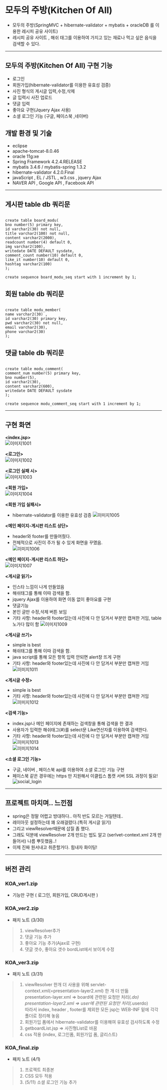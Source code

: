 # 모두의 주방(Kitchen Of All)
 - 모두의 주방(SpringMVC + hibernate-validator + mybatis + oracleDB 를 이용한 레시피 공유 사이트)
 - 레시피 공유 사이트 , 해쉬 태그를 이용하여 가지고 있는 재료나 먹고 싶은 음식을 검색할 수 있다.
 
***
모두의 주방(Kitchen Of All) 구현 기능
-------------
-  로그인
-  회원가입(hibernate-validator를 이용한 유효성 검증)
-  사진 형식의 게시글 입력,수정,삭제
-  글 입력시 사진 업로드
-  댓글 입력
-  좋아요 구현(Jquery Ajax 사용)
-  소셜 로그인 기능 (구글, 페이스북 ,네이버)

개발 환경 및 기술
-------------
- eclipse
- apache-tomcat-8.0.46
- oracle 11g:xe
- Spring Framework 4.2.4.RELEASE
- mybatis 3.4.6 /  mybatis-spring 1.3.2
- hibernate-validator 4.2.0.Final
- javaScript , EL / JSTL , w3.css , jquery Ajax
- NAVER API , Google API , Facebook API

***
게시판 table db 쿼리문
-------------
<pre><code>
create table board_modu(
bno number(5) primary key,
id varchar2(30) not null,
title varchar2(100) not null,
content varchar2(2000),
readcount number(4) default 0,
img varchar2(100),
writedate DATE DEFAULT sysdate,
comment_count number(10) default 0,
like_it number(10) default 0,
hashtag varchar2(100)
);

create sequence board_modu_seq start with 1 increment by 1;
</code></pre>


회원 table db 쿼리문
-------------
<pre><code>
create table modu_member(
name varchar2(30) ,
id varchar2(30) primary key,
pwd varchar2(30) not null,
email varchar2(30),
phone varchar2(30)
);
</code></pre>


댓글 table db 쿼리문
-------------
<pre><code>
create table modu_comment(
comment_num number(5) primary key,
bno number(5),
id varchar2(30),
content varchar2(600),
writedate DATE DEFAULT sysdate
);

create sequence modu_comment_seq start with 1 increment by 1; 
</code></pre>


***
구현 화면
-------------
**<index.jsp>**  
![이미지1001](./img/이미지1001.png)  
  
  
**<로그인>**  
![이미지1002](./img/이미지1002.png)  
  
    
**<로그인 실패 시>**  
![이미지1003](./img/이미지1003.png)    
  
**<회원 가입>**  
![이미지1004](./img/이미지1004.png)    
  
**<회원 가입 실패시>**  
 - hibernate-validator를 이용한 유효성 검증
![이미지1005](./img/이미지1005.png)    

   
**<메인 페이지-게시판 리스트 상단>**  
 - header와 footer를 만들어줬다.  
 - 전체적으로 사진이 주가 될 수 있게 화면을 꾸몄음.  
![이미지1006](./img/이미지1006.png)  
  
**<메인 페이지-게시판 리스트 하단>**  
![이미지1007](./img/이미지1007.png)  
  
**<게시글 읽기>**  
 - 인스타 느낌이 나게 만들었음 
 - 해쉬태그를 통해 이따 검색을 함.
 - jquery Ajax를 이용하여 화면 이동 없이 좋아요를 구현
 - 댓글기능 
 - 본인 글만 수정,삭제 버튼 보임
 - 기타 사항: header와 footer있는데 사진에 다 안 담겨서 부분만 캡쳐한 거임, table 노가다 많이 함
![이미지1009](./img/이미지1009.png)     
 
   
**<게시글 쓰기>**  
 - simple is best
 - 해쉬태그를 통해 이따 검색을 함.
 - java script를 통해 모든 항목 입력 안되면 alert창 뜨게 구현
 - 기타 사항: header와 footer있는데 사진에 다 안 담겨서 부분만 캡쳐한 거임
![이미지1011](./img/이미지1011.png)     
   
   
**<게시글 수정>**  
 - simple is best
 - 기타 사항: header와 footer있는데 사진에 다 안 담겨서 부분만 캡쳐한 거임
![이미지1012](./img/이미지1012.png)     
   
**<검색 기능>**  
 - index.jsp나 메인 페이지에 존재하는 검색창을 통해 검색을 한 결과  
 - 사용자가 입력한 해쉬태그(#)를 select문 Like연산자를 이용하여 검색한다.
 - 기타 사항: header와 footer있는데 사진에 다 안 담겨서 부분만 캡쳐한 거임
![이미지1013](./img/이미지1013.png)     
![이미지1014](./img/이미지1014.png)  

**<소셜 로그인 기능>**  
- 구글, 네이버 , 페이스북 api를 이용하여 소셜 로그인 기능 구현
- 페이스북 같은 경우에는 https 만 지원해서 이클립스 톰캣 서버 SSL 과정이 필요!
![social_login](./img/social_login.png)     

***
프로젝트 마치며.. 느낀점
-------------
 - spring은 정말 어렵고 방대하다.. 아직 반도 모르는 거일텐데..
 - 레이아웃 설정하는데 꽤 오래걸렸다.(특히 게시글 읽기)
 - 그리고 viewResolver때문에 삽질 좀 했다.
 - 그래도 덕분에 viewResolver 2개 만드는 법도 알고 (serlvet-context.xml 2개 만들어서) 나름 뿌듯했음..!
 - 이제 진짜 원서내고 취준할거다. 힘내자 화이팅!
    

***
버전 관리
-------------
### KOA_ver1.zip
- 기능만 구현 ( 로그인, 회원가입, CRUD게시판 )

### KOA_ver2.zip
 - 패치 노트 (3/30)
>1. viewResolver추가  
>2. 댓글 기능 추가  
>3. 좋아요 기능 추가(Ajax로 구현)  
>4. 댓글 갯수, 좋아요 갯수 bordList에서 보이게 수정  


### KOA_ver3.zip
 - 패치 노트 (3/31)
> 1. viewResolver 한개 더 사용을 위해 servlet-context.xml(=presentation-layer2.xml) 한 개 더 만듦   
>    presentation-layer.xml => board에 관련된 요청만 처리(*.do)  
>    presentation-layer2.xml => user에 관련된 요청만 처리(*.userdo)  
>    따라서 index, header , footer를 제외한 모든 jsp는 WEB-INF 밑에 각각 폴더로 정리해 놓음 
> 2. 회원가입 폼에서 hibernate-validator를 이용해여 유효성 검사하도록 수정 
> 3. getboardList.jsp => 사진형List로 바꿈  
> 4. css 적용 (index, 로그인폼, 회원가입 폼, 글리스트)
     
### KOA_final.zip
 - 패치 노트 (4/1)
> 1. 프로젝트 최종본 
> 2. CSS 모두 적용  
> 3. (5/11) 소셜 로그인 기능 추가   


